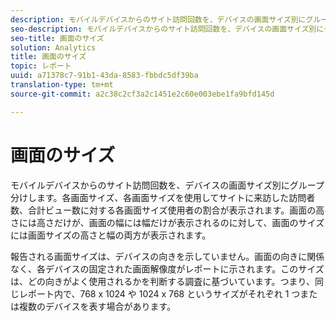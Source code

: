 ```yaml
---
description: モバイルデバイスからのサイト訪問回数を、デバイスの画面サイズ別にグループ分けします。各画面サイズ、各画面サイズを使用してサイトに来訪した訪問者数、合計ビュー数に対する各画面サイズ使用者の割合が表示されます。画面の高さには高さだけが、画面の幅には幅だけが表示されるのに対して、画面のサイズには画面サイズの高さと幅の両方が表示されます。
seo-description: モバイルデバイスからのサイト訪問回数を、デバイスの画面サイズ別にグループ分けします。各画面サイズ、各画面サイズを使用してサイトに来訪した訪問者数、合計ビュー数に対する各画面サイズ使用者の割合が表示されます。画面の高さには高さだけが、画面の幅には幅だけが表示されるのに対して、画面のサイズには画面サイズの高さと幅の両方が表示されます。
seo-title: 画面のサイズ
solution: Analytics
title: 画面のサイズ
topic: レポート
uuid: a71378c7-91b1-43da-8583-fbbdc5df39ba
translation-type: tm+mt
source-git-commit: a2c38c2cf3a2c1451e2c60e003ebe1fa9bfd145d

---
```



# 画面のサイズ

モバイルデバイスからのサイト訪問回数を、デバイスの画面サイズ別にグループ分けします。各画面サイズ、各画面サイズを使用してサイトに来訪した訪問者数、合計ビュー数に対する各画面サイズ使用者の割合が表示されます。画面の高さには高さだけが、画面の幅には幅だけが表示されるのに対して、画面のサイズには画面サイズの高さと幅の両方が表示されます。

報告される画面サイズは、デバイスの向きを示していません。画面の向きに関係なく、各デバイスの固定された画面解像度がレポートに示されます。このサイズは、どの向きがよく使用されるかを判断する調査に基づいています。つまり、同じレポート内で、768 x 1024 や 1024 x 768 というサイズがそれぞれ 1 つまたは複数のデバイスを表す場合があります。
